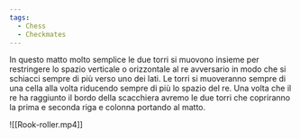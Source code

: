 ```yaml
---
tags:
  - Chess
  - Checkmates
---
```



In questo matto molto semplice le due torri si muovono insieme per restringere lo spazio verticale o orizzontale al re avversario in modo che si schiacci sempre di più verso uno dei lati.
Le torri si muoveranno sempre di una cella alla volta riducendo sempre di più lo spazio del re.
Una volta che il re ha raggiunto il bordo della scacchiera avremo le due torri che copriranno la prima e seconda riga e colonna portando al matto.

![[Rook-roller.mp4]]
